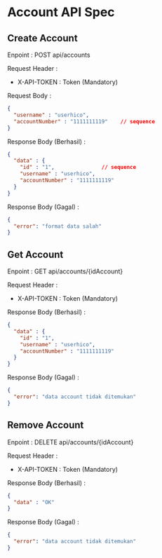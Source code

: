 # Account API Spec

## Create Account

Enpoint : POST api/accounts

Request Header :
- X-API-TOKEN : Token (Mandatory)

Request Body :
```json
{
  "username" : "userhico",
  "accountNumber" : "1111111119"    // sequence
}
```

Response Body (Berhasil) :
```json
{
  "data" : {
    "id" : "1",               // sequence
    "username" : "userhico",
    "accountNumber" : "1111111119"
  }
}
```

Response Body (Gagal) :
```json
{
  "error": "format data salah"
}
```


## Get Account

Enpoint : GET api/accounts/{idAccount}

Request Header :
- X-API-TOKEN : Token (Mandatory)

Response Body (Berhasil) :
```json
{
  "data" : {
    "id" : "1",
    "username" : "userhico",
    "accountNumber" : "1111111119"
  }
}
```

Response Body (Gagal) :
```json
{
  "error": "data account tidak ditemukan"
}
```


## Remove Account

Enpoint : DELETE api/accounts/{idAccount}

Request Header :
- X-API-TOKEN : Token (Mandatory)

Response Body (Berhasil) :
```json
{
  "data" : "OK"
}
```

Response Body (Gagal) :
```json
{
  "error": "data account tidak ditemukan"
}
```